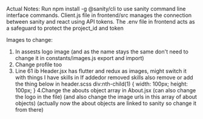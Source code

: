 Actual Notes:
Run npm install -g @sanity/cli to use sanity command line interface commands.
Client.js file in frontend/src manages the connection between sanity and react using API tokens.
The .env file in frontend acts as a safeguard to protect the project_id and token

Images to change:

1. In assests logo image (and as the name stays the same don't need to change it in constants/images.js export and import)
2. Change profile too
3. Line 61 ib Header.jsx has flutter and redux as images, might switch it with things I have skills in
   If addedor removed skills also remove or add the thing below in header.scss
   div:nth-child(1) {
   width: 100px;
   height: 100px;
   }
   4.Change the abouts object array in About.jsx (can also change the logo in the file) (and also change the image urls in this array of about objects) (actually now the about objects are linked to sanity so change it from there)
